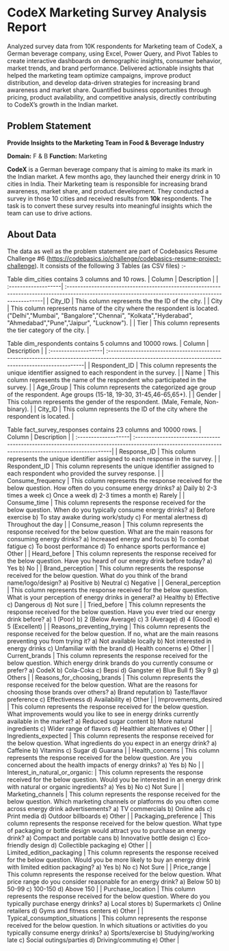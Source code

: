 # CodeX Marketing Survey Analysis Report

Analyzed survey data from 10K respondents for Marketing team of CodeX, a German beverage company, using Excel, Power Query, and Pivot Tables to create interactive dashboards on demographic insights, consumer behavior, market trends, and brand performance. Delivered actionable insights that helped the marketing team optimize campaigns, improve product distribution, and develop data-driven strategies for increasing brand awareness and market share. Quantified business opportunities through pricing, product availability, and competitive analysis, directly contributing to CodeX’s growth in the Indian market.

## Problem Statement

**Provide Insights to the Marketing Team in Food & Beverage Industry**

**Domain:**  F & B      **Function:** Marketing

**CodeX** is a German beverage company that is aiming to make its mark in the Indian market. A few months ago, they launched their energy drink in 10 cities in India.
Their Marketing team is responsible for increasing brand awareness, market share, and product development. They conducted a survey in those 10 cities and received results from **10k** respondents. The task is to convert these survey results into meaningful insights which the team can use to drive actions.

## About Data

The data as well as the problem statement are part of Codebasics Resume Challenge #6 (https://codebasics.io/challenge/codebasics-resume-project-challenge). It consists of the following 3 Tables (as CSV files) :-

Table dim_cities contains 3 columns and 10 rows.
| Column              | Description                                                                                                                                         |
| :-------------------| :---------------------------------------------------------------------------------------------------------------------------------------------------|
| City_ID             | This column represents the the ID of the city.                                                                                                      |
| City                | This column represents name of the city where the respondent is located. ("Delhi","Mumbai", "Bangalore","Chennai", "Kolkata","Hyderabad", "Ahmedabad","Pune","Jaipur", "Lucknow").                                                                                                                                    |
| Tier             | This column represents the tier category of the city.                                                                                                  |

Table dim_respondents contains 5 columns and 10000 rows.
| Column              | Description                                                                                                                                         |
| :-------------------| :---------------------------------------------------------------------------------------------------------------------------------------------------|
| Respondent_ID       | This column represents the unique identifier assigned to each respondent in the survey.                                                             |
| Name                | This column represents the name of the respondent who participated in the survey.                                                                   |
| Age_Group           | This column represents the categorized age group of the respondent. Age groups (15-18, 19-30, 31-45,46-65,65+).                                     | 
| Gender              | This column represents the gender of the respondent. (Male, Female, Non-binary).                                                                    |
| City_ID             | This column represents the ID of the city where the respondent is located.                                                                          |

Table fact_survey_responses contains 23 columns and 10000 rows.
| Column              | Description                                                                                                                                         |
| :-------------------| :---------------------------------------------------------------------------------------------------------------------------------------------------|
| Response_ID         | This column represents the unique identifier assigned to each response in the survey.                                                               |
| Respondent_ID       | This column represents the unique identifier assigned to each respondent who provided the survey response.                                          |
| Consume_frequency   | This column represents the response received for the below question.
How often do you consume energy drinks?
a) Daily
b) 2-3 times a week
c) Once a week
d) 2-3 times a month
e) Rarely                                                                                                                                                                   |
| Consume_time   | This column represents the response received for the below question.
When do you typically consume energy drinks?
a) Before exercise
b) To stay awake during work/study
c) For mental alertness
d) Throughout the day                                                                                                                                                       |
| Consume_reason   | This column represents the response received for the below question.
What are the main reasons for consuming energy drinks?
a) Increased energy and focus
b) To combat fatigue
c) To boost performance
d) To enhance sports performance
e) Other                                                                                                                                                                    |
| Heard_before   | This column represents the response received for the below question.
Have you heard of our energy drink before today?
a) Yes
b) No                                                                                                                                                                       |
| Brand_perception   | This column represents the response received for the below question.
What do you think of the brand name/logo/design?
a) Positive
b) Neutral
c) Negative                                                                                                                                                                 |
| General_perception   | This column represents the response received for the below question.
What is your perception of energy drinks in general?
a) Healthy
b) Effective
c) Dangerous
d) Not sure                                                                                                                                                                 |
| Tried_before   | This column represents the response received for the below question.
Have you ever tried our energy drink before?
a) 1 (Poor)
b) 2 (Below Average)
c) 3 (Average)
d) 4 (Good)
e) 5 (Excellent)                                                                                                                                                            |
| Reasons_preventing_trying   | This column represents the response received for the below question.
If no, what are the main reasons preventing you from trying it?
a) Not available locally
b) Not interested in energy drinks
c) Unfamiliar with the brand
d) Health concerns
e) Other                                                                                                                                                                    |
| Current_brands   | This column represents the response received for the below question.
Which energy drink brands do you currently consume or prefer?
a) CodeX
b) Cola-Coka
c) Bepsi
d) Gangster
e) Blue Bull
f) Sky 9
g) Others                                                                                                                                                                   |
| Reasons_for_choosing_brands   | This column represents the response received for the below question.
What are the reasons for choosing those brands over others?
a) Brand reputation
b) Taste/flavor preference
c) Effectiveness
d) Availability
e) Other                                                                                                                                                                    |
| Improvements_desired   | This column represents the response received for the below question.
What improvements would you like to see in energy drinks currently available in the market?
a) Reduced sugar content
b) More natural ingredients
c) Wider range of flavors
d) Healthier alternatives
e) Other                                                                                                                                                                    |
| Ingredients_expected   | This column represents the response received for the below question.
What ingredients do you expect in an energy drink?
a) Caffeine
b) Vitamins 
c) Sugar
d) Guarana                                                                                                                                                                  |
| Health_concerns  | This column represents the response received for the below question.
Are you concerned about the health impacts of energy drinks?
a) Yes
b) No                                                                                                                                                                       |
| Interest_in_natural_or_organic:   | This column represents the response received for the below question.
Would you be interested in an energy drink with natural or organic ingredients?
a) Yes
b) No
c) Not Sure                                                                                                                                                                 |
| Marketing_channels   | This column represents the response received for the below question.
Which marketing channels or platforms do you often come across energy drink advertisements?
a) TV commercials
b) Online ads
c) Print media
d) Outdoor billboards
e) Other                                                                                                                                                                    |
| Packaging_preference   | This column represents the response received for the below question.
What type of packaging or bottle design would attract you to purchase an energy drink?
a) Compact and portable cans
b) Innovative bottle design
c) Eco-friendly design
d) Collectible packaging
e) Other                                                                                                                                                                    |
| Limited_edition_packaging   | This column represents the response received for the below question.
Would you be more likely to buy an energy drink with limited edition packaging?
a) Yes
b) No
c) Not Sure                                                                                                                                                                 |
|  Price_range   | This column represents the response received for the below question.
What price range do you consider reasonable for an energy drink?
a) Below 50
b) 50-99
c) 100-150
d) Above 150                                                                                                                                                                |
| Purchase_location   | This column represents the response received for the below question.
Where do you typically purchase energy drinks?
a) Local stores
b) Supermarkets
c) Online retailers
d) Gyms and fitness centers
e) Other                                                                                                                                                                    |
| Typical_consumption_situations   | This column represents the response received for the below question.
In which situations or activities do you typically consume energy drinks?
a) Sports/exercise
b) Studying/working late
c) Social outings/parties
d) Driving/commuting
e) Other                                                                                                                                                                    |
